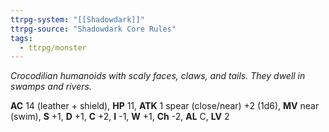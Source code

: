 ```yaml
---
ttrpg-system: "[[Shadowdark]]"
ttrpg-source: "Shadowdark Core Rules"
tags:
  - ttrpg/monster
---
```


_Crocodilian humanoids with scaly faces, claws, and tails. They dwell in swamps and rivers._

**AC** 14 (leather + shield), **HP** 11, **ATK** 1 spear (close/near) +2 (1d6), **MV** near (swim), **S** +1, **D** +1, **C** +2, **I** -1, **W** +1, **Ch** -2, **AL** C, **LV** 2


